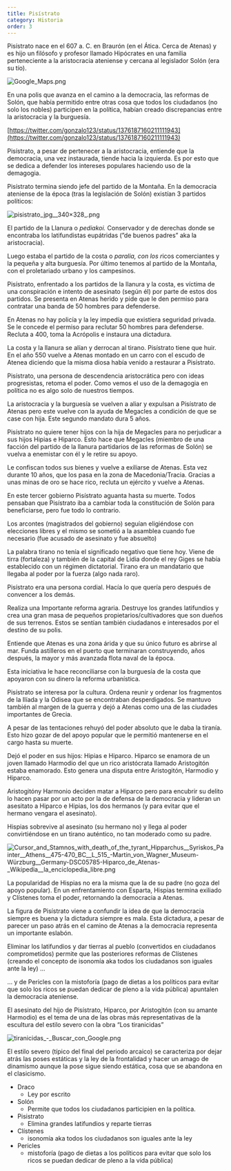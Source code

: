 ```yaml
---
title: Pisístrato
category: Historia
order: 3
---
```


Pisístrato nace en el 607 a. C. en Braurón (en el Ática. Cerca de Atenas) y es hijo un filósofo y profesor llamado Hipócrates en una familia perteneciente a la aristocracia ateniense y cercana al legislador Solón (era su tío).

![Google_Maps.png](Pisi%CC%81strato%201a2e6d8693fd477391aaab76f9740398/Google_Maps.png)

En una polis que avanza en el camino a la democracia, las reformas de Solón, que había permitido entre otras cosa que todos los ciudadanos (no solo los nobles) participen en la política, habían creado discrepancias entre la aristocracia y la burguesía.

[https://twitter.com/gonzalo123/status/1376187160211111943](https://twitter.com/gonzalo123/status/1376187160211111943)

Pisístrato, a pesar de pertenecer a la aristocracia, entiende que la democracia, una vez instaurada, tiende hacia la izquierda. Es por esto que se dedica a defender los intereses populares haciendo uso de la demagogia. 

Pisístrato termina siendo jefe del partido de la Montaña. En la democracia ateniense de la época (tras la legislación de Solón) existían 3 partidos políticos:

![pisistrato_jpg__340×328_.png](Pisi%CC%81strato%201a2e6d8693fd477391aaab76f9740398/pisistrato_jpg__340328_.png)

El partido de la Llanura o *pediakoi.* Conservador y de derechas donde se encontraba los latifundistas eupátridas (”de buenos padres” aka la aristocracia).

Luego estaba el partido de la costa o *paralia, con los r*icos comerciantes y la pequeña y alta burguesía. Por último tenemos al partido de la Montaña, con el proletariado urbano y los campesinos.

Pisístrato, enfrentado a los partidos de la llanura y la costa, es víctima de una conspiración e intento de asesinato (según él) por parte de estos dos partidos. Se presenta en Atenas herido y pide que le den permiso para contratar una banda de 50 hombres para defenderse. 

En Atenas no hay policía y la ley impedía que existiera seguridad privada. Se le concede el permiso para reclutar 50 hombres para defenderse. Recluta a 400, toma la Acrópolis e instaura una dictadura.

La costa y la llanura se alían y derrocan al tirano. Pisístrato tiene que huir. En el año 550 vuelve a Atenas montado en un carro con el escudo de Atenea diciendo que la misma diosa había venido a restaurar a Pisístrato.

Pisístrato, una persona de descendencia aristocrática pero con ideas progresistas, retoma el poder. Como vemos el uso de la demagogia en política no es algo solo de nuestros tiempos.

La aristocracia y la burguesía se vuelven a aliar y expulsan a Pisístrato de Atenas pero este vuelve con la ayuda de Megacles a condición de que se case con hija. Este segundo mandato dura 5 años.

Pisístrato no quiere tener hijos con la hija de Megacles para no perjudicar a sus hijos Hipias e Hiparco. Esto hace que Megacles (miembro de una facción del partido de la llanura partidarios de las reformas de Solón) se vuelva a enemistar con él y le retire su apoyo.

Le confiscan todos sus bienes y vuelve a exiliarse de Atenas. Esta vez durante 10 años, que los pasa en la zona de Macedonia/Tracia. Gracias a unas minas de oro se hace rico, recluta un ejército y vuelve a Atenas.

En este tercer gobierno Pisístrato aguanta hasta su muerte. Todos pensaban que Pisístrato iba a cambiar toda la constitución de Solón para beneficiarse, pero fue todo lo contrario. 

Los arcontes (magistrados del gobierno) seguían eligiéndose con elecciones libres y el mismo se sometió a la asamblea cuando fue necesario (fue acusado de asesinato y fue absuelto)

La palabra tirano no tenía el significado negativo que tiene hoy. Viene de tirra (fortaleza) y también de la capital de Lidia donde el rey Giges se había establecido con un régimen dictatorial. Tirano era un mandatario que llegaba al poder por la fuerza (algo nada raro).

Pisístrato era una persona cordial. Hacía lo que quería pero después de convencer a los demás.

Realiza una Importante reforma agraria. Destruye los grandes latifundios y crea una gran masa de pequeños propietarios/cultivadores que son dueños de sus terrenos. Estos se sentían también ciudadanos e interesados por el destino de su polis.

Entiende que Atenas es una zona árida y que su único futuro es abrirse al mar. Funda astilleros en el puerto que terminaran construyendo, años después, la mayor y más avanzada flota naval de la época. 

Esta iniciativa le hace reconciliarse con la burguesía de la costa que apoyaron con su dinero la reforma urbanística.

Pisístrato se interesa por la cultura. Ordena reunir y ordenar los fragmentos de la Ilíada y la Odisea que se encontraban desperdigados. Se mantuvo también al margen de la guerra y dejó a Atenas como una de las ciudades importantes de Grecia.

A pesar de las tentaciones rehuyó del poder absoluto que le daba la tiranía. Esto hizo gozar de del apoyo popular que le permitió mantenerse en el cargo hasta su muerte.

Dejó el poder en sus hijos: Hipias e Hiparco. Hiparco se enamora de un joven llamado Harmodio del que un rico aristócrata llamado Aristogitón estaba enamorado. Esto genera una disputa entre Aristogitón, Harmodio y Hiparco. 

Aristogitóny Harmonio deciden matar a Hiparco pero para encubrir su delito lo hacen pasar por un acto por la de defensa de la democracia y lideran un asesitato a Hiparco e Hipias, los dos hermanos (y para evitar que el hermano vengara el asesinato).

Hispias sobrevive al asesinato (su hermano no) y llega al poder convirtiéndose en un tirano auténtico, no tan moderado como su padre.

![Cursor_and_Stamnos_with_death_of_the_tyrant_Hipparchus__Syriskos_Painter__Athens__475-470_BC__L_515_-_Martin_von_Wagner_Museum_-_Würzburg__Germany_-_DSC05785_-_Hiparco_de_Atenas_-_Wikipedia__la_enciclopedia_libre.png](Pisi%CC%81strato%201a2e6d8693fd477391aaab76f9740398/Cursor_and_Stamnos_with_death_of_the_tyrant_Hipparchus__Syriskos_Painter__Athens__475-470_BC__L_515_-_Martin_von_Wagner_Museum_-_Wurzburg__Germany_-_DSC05785_-_Hiparco_de_Atenas_-_Wikipedia__la_enciclopedia_libre.png)

La popularidad de Hispias no era la misma que la de su padre (no goza del apoyo popular). En un enfrentamiento con Esparta, Hispias termina exiliado y Clístenes toma el poder, retornando la democracia a Atenas.

La figura de Pisístrato viene a confundir la idea de que la democracia siempre es buena y la dictadura siempre es mala. Esta dictadura, a pesar de parecer un paso atrás en el camino de Atenas a la democracia representa un importante eslabón.

Eliminar los latifundios y dar tierras al pueblo (convertidos en ciudadanos comprometidos) permite que las posteriores reformas de Clístenes (creando el concepto de isonomía aka todos los ciudadanos son iguales ante la ley) …

… y de Pericles con la mistoforía (pago de dietas a los políticos para evitar que solo los ricos se puedan dedicar de pleno a la vida pública) apuntalen la democracia ateniense.

El asesinato del hijo de Pisístrato, Hiparco, por Aristogitón (con su amante Harmodio) es el tema de una de las obras más representativas de la escultura del estilo severo con la obra “Los tiranicidas”

![tiranicidas_-_Buscar_con_Google.png](Pisi%CC%81strato%201a2e6d8693fd477391aaab76f9740398/tiranicidas_-_Buscar_con_Google.png)

El estilo severo (típico del final del periodo arcaico) se caracteriza por dejar atrás las poses estáticas y la ley de la frontalidad y hacer un amago de dinamismo aunque la pose sigue siendo estática, cosa que se abandona en el clasicismo.

- Draco
    - Ley por escrito
- Solón
    - Permite que todos los ciudadanos participien en la política.
- Pisistrato
    - Elimina grandes latifundios y reparte tierras
- Clístenes
    - isonomía aka todos los ciudadanos son iguales ante la ley
- Pericles
    - mistoforía (pago de dietas a los políticos para evitar que solo los ricos se puedan dedicar de pleno a la vida pública)